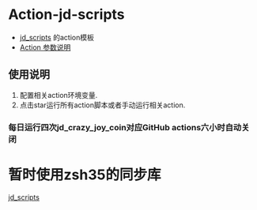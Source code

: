 # Action-jd-scripts

- [jd_scripts](https://github.com/zsh35/jd_scripts) 的action模板
- [Action 参数说明](https://github.com/zsh35/jd_scripts/blob/master/githubAction.md)

## 使用说明

1. 配置相关action环境变量.
2. 点击star运行所有action脚本或者手动运行相关action.

### 每日运行四次jd_crazy_joy_coin对应GitHub actions六小时自动关闭

# 暂时使用zsh35的同步库
[jd_scripts](https://github.com/zsh35/jd_scripts)
